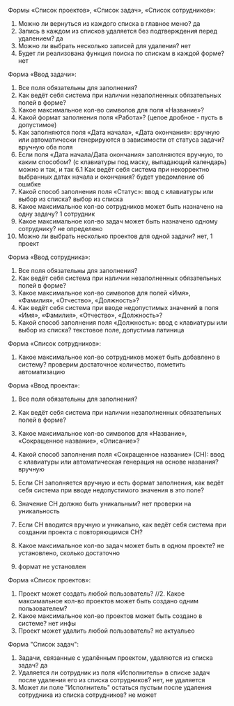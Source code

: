 Формы «Список проектов», «Список задач», «Список сотрудников»:
1.	Можно ли вернуться из каждого списка в главное меню? 
да
2.	Запись в каждом из списков удаляется без подтверждения перед удалением?
да
3.	Можно ли выбрать несколько записей для удаления?
нет
4.	Будет ли реализована функция поиска по спискам в каждой форме?
нет

Форма «Ввод задачи»:
1.	Все поля обязательны для заполнения?
2.	Как ведёт себя система при наличии незаполненных обязательных полей в форме?
3.	Какое максимальное кол-во символов для поля «Название»?
4.	Какой формат заполнения поля «Работа»?
(целое дробное - пусть в допустимое)
5.	Как заполняются поля «Дата начала», «Дата окончания»: вручную или автоматически генерируются в зависимости от статуса задачи?
вручную оба поля
6.	Если поля «Дата начала/Дата окончания» заполняются вручную, то каким способом? (с клавиатуры под маску, выпадающий календарь)
можно и так, и так
6.1	 Как ведёт себя система при некорректно выбранных датах начала и окончания?
будет уведомление об ошибке
7.	Какой способ заполнения поля «Статус»: ввод с клавиатуры или выбор из списка?
выбор из списка
8.	Какое максимальное кол-во сотрудников может быть назначено на одну задачу?
1 сотрудник
9.	Какое максимальное кол-во задач может быть назначено одному сотруднику?
не определено
10. Можно ли выбрать несколько проектов для одной задачи?
нет, 1 проект

Форма «Ввод сотрудника»:
1.	Все поля обязательны для заполнения?
2.	Как ведёт себя система при наличии незаполненных обязательных полей в форме?
3.	Какое максимальное кол-во символов для полей «Имя», «Фамилия», «Отчество», «Должность»?
4.	Как ведёт себя система при вводе недопустимых значений в поля «Имя», «Фамилия», «Отчество», «Должность»?
5.	Какой способ заполнения поля «Должность»: ввод с клавиатуры или выбор из списка?
текстовое поле, допустима латиница

Форма «Список сотрудников»:
1. Какое максимальное кол-во сотрудников может быть добавлено в систему?
проверим достаточное количество, пометить автоматизацию

Форма «Ввод проекта»:
1.	Все поля обязательны для заполнения?
2.	Как ведёт себя система при наличии незаполненных обязательных полей в форме?
3.	Какое максимальное кол-во символов для «Название», «Сокращенное название», «Описание»?
4.	Какой способ заполнения поля «Сокращенное название» (СН): ввод с клавиатуры или автоматическая генерация на основе названия?
вручную
5.	Если СН заполняется вручную и есть формат заполнения, как ведёт себя система при вводе недопустимого значения в это поле?
6.	Значение СН должно быть уникальным?
нет проверки на уникальность
7.	Если СН вводится вручную и уникально, как ведёт себя система при создании проекта с повторяющимся СН?

8.	Какое максимальное кол-во задач может быть в одном проекте?
не установлено, сколько достаточно
9.  формат не установлен

Форма «Список проектов»:
1.	Проект может создать любой пользователь?
//2.	Какое максимальное кол-во проектов может быть создано одним пользователем?
3.	Какое максимальное кол-во проектов может быть создано в системе?
нет инфы
4.	Проект может удалить любой пользователь?
не актуальео

Форма "Список задач":
1.	Задачи, связанные с удалённым проектом, удаляются из списка задач?
да
2.	Удаляется ли сотрудник из поля «Исполнитель» в списке задач после удаления его из списка сотрудников?
нет, не удаляется
3.  Может ли поле "Исполнитель" остаться пустым после удаления сотрудника из списка сотрудников?
не может
